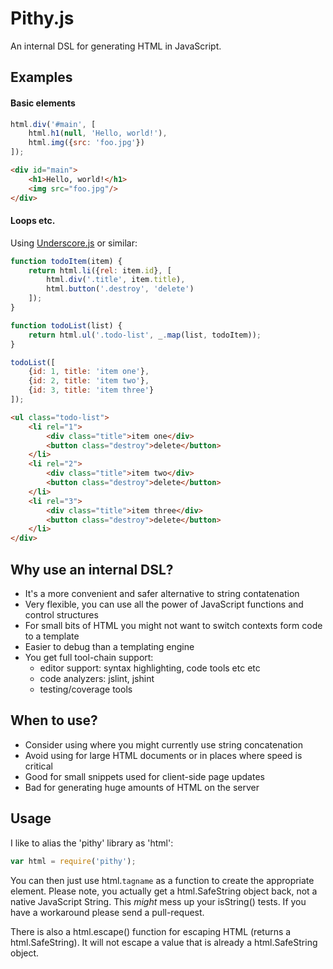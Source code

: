 # Pithy.js

An internal DSL for generating HTML in JavaScript.


## Examples

#### Basic elements

```javascript
html.div('#main', [
    html.h1(null, 'Hello, world!'),
    html.img({src: 'foo.jpg'})
]);
```

```html
<div id="main">
    <h1>Hello, world!</h1>
    <img src="foo.jpg"/>
</div>
```

#### Loops etc.

Using [Underscore.js](http://underscorejs.org) or similar:

```javascript
function todoItem(item) {
    return html.li({rel: item.id}, [
        html.div('.title', item.title),
        html.button('.destroy', 'delete')
    ]);
}

function todoList(list) {
    return html.ul('.todo-list', _.map(list, todoItem));
}

todoList([
    {id: 1, title: 'item one'},
    {id: 2, title: 'item two'},
    {id: 3, title: 'item three'}
]);
```

```html
<ul class="todo-list">
    <li rel="1">
        <div class="title">item one</div>
        <button class="destroy">delete</button>
    </li>
    <li rel="2">
        <div class="title">item two</div>
        <button class="destroy">delete</button>
    </li>
    <li rel="3">
        <div class="title">item three</div>
        <button class="destroy">delete</button>
    </li>
</div>
```


## Why use an internal DSL?

- It's a more convenient and safer alternative to string contatenation
- Very flexible, you can use all the power of JavaScript functions and
  control structures
- For small bits of HTML you might not want to switch contexts form code
  to a template
- Easier to debug than a templating engine
- You get full tool-chain support:
    - editor support: syntax highlighting, code tools etc etc
    - code analyzers: jslint, jshint
    - testing/coverage tools

## When to use?

- Consider using where you might currently use string concatenation
- Avoid using for large HTML documents or in places where speed is critical
- Good for small snippets used for client-side page updates
- Bad for generating huge amounts of HTML on the server


## Usage

I like to alias the 'pithy' library as 'html':

```javascript
var html = require('pithy');
```

You can then just use html.`tagname` as a function to create the
appropriate element. Please note, you actually get a html.SafeString
object back, not a native JavaScript String. This *might* mess up your
isString() tests. If you have a workaround please send a pull-request.

There is also a html.escape() function for escaping HTML (returns a
html.SafeString). It will not escape a value that is already a
html.SafeString object.
